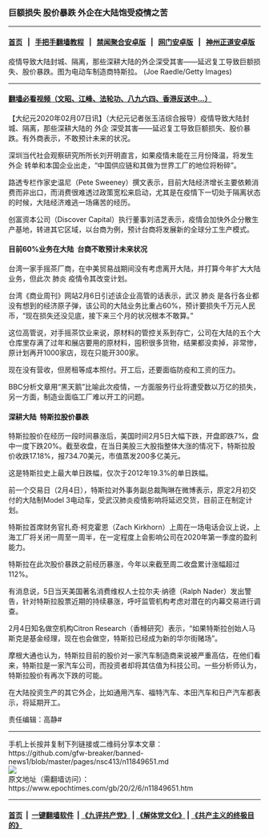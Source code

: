 ### 巨额损失 股价暴跌 外企在大陆饱受疫情之苦
------------------------

#### [首页](https://github.com/gfw-breaker/banned-news1/blob/master/README.md) &nbsp;&nbsp;|&nbsp;&nbsp; [手把手翻墙教程](https://github.com/gfw-breaker/guides/wiki) &nbsp;&nbsp;|&nbsp;&nbsp; [禁闻聚合安卓版](https://github.com/gfw-breaker/bn-android) &nbsp;&nbsp;|&nbsp;&nbsp; [网门安卓版](https://github.com/oGate2/oGate) &nbsp;&nbsp;|&nbsp;&nbsp; [神州正道安卓版](https://github.com/SzzdOgate/update) 



<div><img alt="" class="aligncenter wp-post-image" src="https://i.epochtimes.com/assets/uploads/2019/05/cc40008047f25fd77d364c3b3704cfed-600x400.jpg"/>
<div class="red16 caption">
 疫情导致大陆封城、隔离，那些深耕大陆的外企深受其害——延迟复工导致巨额损失、股价暴跌。图为电动车制造商特斯拉。 (Joe Raedle/Getty Images)
</div>
</div><hr/>

#### [翻墙必看视频（文昭、江峰、法轮功、八九六四、香港反送中...）](https://github.com/gfw-breaker/banned-news1/blob/master/pages/link3.md)

<div><p>
 【大纪元2020年02月07日讯】（大纪元记者张玉洁综合报导）疫情导致大陆封城、隔离，那些深耕大陆的
 <ok href="https://www.epochtimes.com/gb/tag/%E5%A4%96%E4%BC%81.html">
  外企
 </ok>
 深受其害——延迟复工导致巨额损失、股价暴跌。有外商表示，不敢预计未来的状况。
</p>
<p>
 深圳当代社会观察研究所所长刘开明直言，如果疫情未能在三月份降温，将发生
 <ok href="https://www.epochtimes.com/gb/tag/%E5%A4%96%E4%BC%81.html">
  外企
 </ok>
 转单和本国企业出走，“中国供应链和其做为世界工厂的地位将粉碎”。
</p>
<p>
 路透专栏作家史温尼（Pete Sweeney）撰文表示，目前大陆经济增长主要依赖消费而非出口，而消费很难透过政策宽松来启动，尤其是在疫情下一切处于隔离状态的时候，大陆经济难逃一场痛苦的经历。
</p>
<p>
 创富资本公司（Discover Capital）执行董事刘洁芝表示，疫情会加快外企分散生产基地，转进其它区域，以台商为例，预计台商将发展新的全球分工生产模式。
</p>
<h4>
 目前60%业务在大陆  台商不敢预计未来状况
</h4>
<p>
 台湾一家手摇茶厂商，在中美贸易战期间没有考虑离开大陆，并打算今年扩大大陆业务，但此次
 <ok href="https://www.epochtimes.com/gb/tag/%E8%82%BA%E7%82%8E.html">
  肺炎
 </ok>
 疫情令其改变计划。
</p>
<p>
 台湾《商业周刊》网站2月6日引述该企业高管的话表示，武汉
 <ok href="https://www.epochtimes.com/gb/tag/%E8%82%BA%E7%82%8E.html">
  肺炎
 </ok>
 是各行各业都没有想到的经济原子弹，该公司的大陆业务比重占60%，预计要损失千万元人民币，“现在损失还没见底，接下来三个月的状况根本不敢算。”
</p>
<p>
 这位高管说，对手摇茶饮业来说，原材料的管控关系到存亡，公司在大陆的五个大仓库里存满了过年和展店要用的原材料，囤积很多货物，结果都没卖掉，非常惨，原计划再开1000家店，现在只能开300家。
</p>
<p>
 现在没有营收，但房租等成本照付。开工后，还要面临防疫和工资的压力。
</p>
<p>
 BBC分析文章用“黑天鹅”比喻此次疫情，一方面服务行业将遭受数以万亿的损失，另一方面，制造业面临工厂难以开工的问题。
</p>
<h4>
 深耕大陆  特斯拉股价暴跌
</h4>
<p>
 特斯拉股价在经历一段时间暴涨后，美国时间2月5日大幅下跌，开盘即跌7%，盘中一度下跌20%。截至收盘，在当日美股三大股指整体大涨的情况下，特斯拉股价收跌17.18%，报734.70美元，市值蒸发200多亿美元。
</p>
<p>
 这是特斯拉史上最大单日跌幅，仅次于2012年19.3%的单日跌幅。
</p>
<p>
 前一个交易日（2月4日），特斯拉对外事务副总裁陶琳在微博表示，原定2月初交付的大陆制Model 3电动车，受武汉肺炎疫情影响将延迟交货，目前正在制定计划。
</p>
<p>
 特斯拉首席财务官扎奇·柯克霍恩（Zach Kirkhorn）上周在一场电话会议上说，上海工厂将关闭一周至一周半，在一定程度上会影响公司在2020年第一季度的盈利能力。
</p>
<p>
 特斯拉在此次股价暴跌之前经历暴涨，今年以来截至周二收盘累计涨幅超过112%。
</p>
<p>
 有消息说，5日当天美国著名消费维权人士拉尔夫·纳德（Ralph Nader）发出警告，针对特斯拉股票近期的持续暴涨，呼吁监管机构考虑对潜在的内幕交易进行调查。
</p>
<p>
 2月4日知名做空机构Citron Research（香橼研究）表示，“如果特斯拉创始人马斯克是基金经理，现在也会做空，特斯拉已经成为新的华尔街赌场”。
</p>
<p>
 摩根大通也认为，特斯拉目前的股价对一家汽车制造商来说被严重高估，在他们看来，特斯拉是一家汽车公司，而投资者却将其估值为科技公司。一些分析师认为，特斯拉股价有再次下跌的可能。
</p>
<p>
 在大陆投资生产的其它外企，比如通用汽车、福特汽车、本田汽车和日产汽车都表示，将延期开工。
</p>
<p>
 责任编辑：高静#
</p>
</div>
<hr/>
手机上长按并复制下列链接或二维码分享本文章：<br/>
https://github.com/gfw-breaker/banned-news1/blob/master/pages/nsc413/n11849651.md <br/>
<a href='https://github.com/gfw-breaker/banned-news1/blob/master/pages/nsc413/n11849651.md'><img src='https://github.com/gfw-breaker/banned-news1/blob/master/pages/nsc413/n11849651.md.png'/></a> <br/>
原文地址（需翻墙访问）：https://www.epochtimes.com/gb/20/2/6/n11849651.htm


------------------------
#### [首页](https://github.com/gfw-breaker/banned-news1/blob/master/README.md) &nbsp;|&nbsp; [一键翻墙软件](https://github.com/gfw-breaker/nogfw/blob/master/README.md) &nbsp;| [《九评共产党》](https://github.com/gfw-breaker/9ping.md/blob/master/README.md#九评之一评共产党是什么) | [《解体党文化》](https://github.com/gfw-breaker/jtdwh.md/blob/master/README.md) | [《共产主义的终极目的》](https://github.com/gfw-breaker/gczydzjmd.md/blob/master/README.md)


<img src='http://gfw-breaker.win/banned-news/pages/nsc413/n11849651.md' width='0px' height='0px'/>